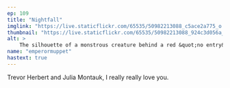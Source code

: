 ```yaml
---
ep: 109
title: "Nightfall"
imglink: "https://live.staticflickr.com/65535/50982213088_c5ace2a775_o.jpg"
thumbnail: "https://live.staticflickr.com/65535/50982213088_924c3d056a_q.jpg"
alt: >
    The silhouette of a monstrous creature behind a red &quot;no entry&quot; symbol - a circle with a slash through it. Above this, text reads &#x27;Herbert and Montauk Creature Removal Service&#x27;. At the bottom are (fake) contact details.
name: "emperormuppet"
hastext: true
---
```

Trevor Herbert and Julia Montauk, I really really love you.